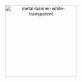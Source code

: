 <!-- Logo -->
<div align="center">
  <img src="https://github.com/user-attachments/assets/68a78049-c0a7-4ea9-bf3e-6cb3712568e1" alt="metal-banner-white-transparent" height="230">
</div>




